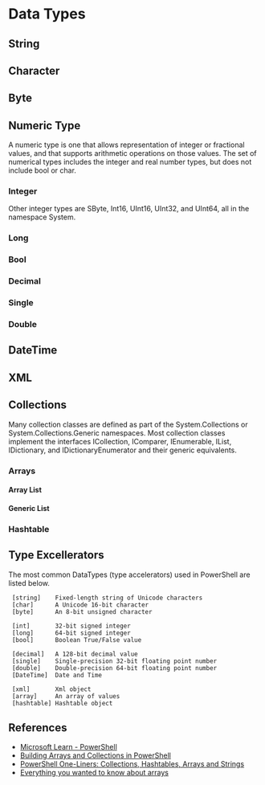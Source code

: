 # Data Types

## String

## Character

## Byte

## Numeric Type

A numeric type is one that allows representation of integer or fractional values, and that supports arithmetic operations on those values. The set of numerical types includes the integer and real number types, but does not include bool or char.

### Integer

Other integer types are SByte, Int16, UInt16, UInt32, and UInt64, all in the namespace System.

### Long

### Bool

### Decimal

### Single

### Double

## DateTime

## XML

## Collections

Many collection classes are defined as part of the System.Collections or System.Collections.Generic namespaces. Most collection classes implement the interfaces ICollection, IComparer, IEnumerable, IList, IDictionary, and IDictionaryEnumerator and their generic equivalents.

### Arrays

#### Array List

#### Generic List

### Hashtable

## Type Excellerators

The most common DataTypes (type accelerators) used in PowerShell are listed below.

```text
 [string]    Fixed-length string of Unicode characters
 [char]      A Unicode 16-bit character
 [byte]      An 8-bit unsigned character

 [int]       32-bit signed integer
 [long]      64-bit signed integer
 [bool]      Boolean True/False value

 [decimal]   A 128-bit decimal value
 [single]    Single-precision 32-bit floating point number
 [double]    Double-precision 64-bit floating point number
 [DateTime]  Date and Time

 [xml]       Xml object
 [array]     An array of values
 [hashtable] Hashtable object
 ```

## References

- [Microsoft Learn - PowerShell](https://learn.microsoft.com/en-us/powershell/scripting/lang-spec/chapter-05?view=powershell-7.4)
- [Building Arrays and Collections in PowerShell](https://vexx32.github.io/2020/02/15/Building-Arrays-Collections/)
- [PowerShell One-Liners: Collections, Hashtables, Arrays and Strings](https://www.red-gate.com/simple-talk/sysadmin/powershell/powershell-one-liners-collections-hashtables-arrays-and-strings/)
- [Everything you wanted to know about arrays](https://learn.microsoft.com/en-us/powershell/scripting/learn/deep-dives/everything-about-arrays?view=powershell-7.4)